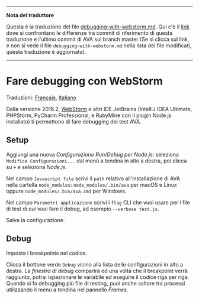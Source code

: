___
**Nota del traduttore**

Questa è la traduzione del file [debugging-with-webstorm.md](https://github.com/sindresorhus/ava/blob/master/docs/recipes/debugging-with-webstorm.md). Qui c'è il [link](https://github.com/avajs/ava/compare/0069a7ef4797a88149031124e7eade090a18ad4a...master#diff-1fb9cdb432e04d416229256c338f1a06) dove si confrontano le differenze tra commit di riferimento di questa traduzione e l'ultimo commit di AVA sul branch master (Se si clicca sul link, e non si vede il file `debugging-with-webstorm.md` nella lista dei file modificati, questa traduzione è aggiornata).
___
# Fare debugging con WebStorm

Traduzioni:
[Français](https://github.com/avajs/ava-docs/blob/master/fr_FR/docs/recipes/debugging-with-webstorm.md),
[Italiano](https://github.com/avajs/ava-docs/blob/master/it_IT/docs/recipes/debugging-with-webstorm.md)

Dalla versione 2016.2, [WebStorm](https://www.jetbrains.com/webstorm/) e altri IDE JetBrains (IntelliJ IDEA Ultimate, PHPStorm, PyCharm Professional, e RubyMine con il plugin Node.js installato) ti permettono di fare debugging dei test AVA.

## Setup

Aggiungi una nuova *Configurazione Run/Debug per Node.js*: seleziona `Modifica Configurazioni...` dal menù a tendina in alto a destra, poi clicca su `+` e seleziona *Node.js*.

Nel campo `Javascript file` scrivi il `path` relativo all'installazione di AVA nella cartella `node_modules`: `node_modules/.bin/ava` per macOS e Linux oppure `node_modules/.bin/ava.cmd` per Windows.

Nel campo `Parametri applicazione` scrivi i `flag` CLI che vuoi usare per i file di test di cui vuoi fare il debug, ad esempio `--verbose test.js`.

Salva la configurazione.

## Debug

Imposta i breakpoints nel codice.

Clicca il bottone verde `Debug` vicino alla lista delle configurazioni in alto a destra. La *finestra di debug* comparirà ed una volta che il breakpoint verrà raggiunto, potrai ispezionare le variabile ed eseguire il codice riga per riga. Quando si fa debugging più file di testing, puoi anche saltare tra processi utilizzando il menù a tendina nel pannello *Frames*.
